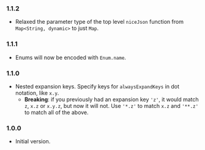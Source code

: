 ### 1.1.2
- Relaxed the parameter type of the top level `niceJson` function from `Map<String, dynamic>` to just `Map`.

### 1.1.1
- Enums will now be encoded with `Enum.name`.

### 1.1.0
- Nested expansion keys. Specify keys for `alwaysExpandKeys` in dot notation, like `x.y`.
    - **Breaking**: if you previously had an expansion key `'z'`, it would match `z`, `x.z` or `x.y.z`, but now it will not. Use `'*.z'` to match `x.z` and `'**.z'` to match all of the above.

### 1.0.0
- Initial version.
